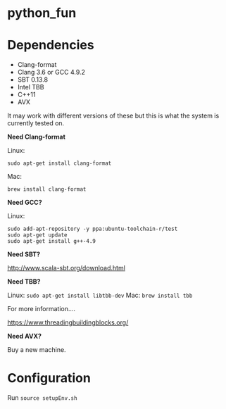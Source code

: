 # python_fun

# Dependencies

* Clang-format
* Clang 3.6 or GCC 4.9.2
* SBT 0.13.8
* Intel TBB
* C++11
* AVX

It may work with different versions of these but this is what the system is currently tested on.

**Need Clang-format**

Linux:
```
sudo apt-get install clang-format
```
Mac:
```
brew install clang-format
```

**Need GCC?**

Linux:
```
sudo add-apt-repository -y ppa:ubuntu-toolchain-r/test  
sudo apt-get update
sudo apt-get install g++-4.9
```

**Need SBT?**

http://www.scala-sbt.org/download.html

**Need TBB?**

Linux: `sudo apt-get install libtbb-dev`
Mac: `brew install tbb`

For more information....

https://www.threadingbuildingblocks.org/

**Need AVX?**

Buy a new machine.

# Configuration

Run `source setupEnv.sh`
